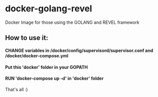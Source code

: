 # docker-golang-revel
Docker Image for those using the GOLANG and REVEL framework

## How to use it:
#### CHANGE variables in /docker/config/supervisord/supervisor.conf and /docker/docker-compose.yml 
#### Put this 'docker' folder in your GOPATH
#### RUN 'docker-compose up -d' in 'docker' folder

That's all :)
 

